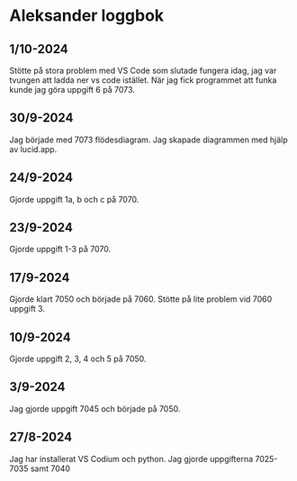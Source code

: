 Aleksander loggbok
==================

1/10-2024
---------
Stötte på stora problem med VS Code som slutade fungera idag, jag var tvungen att ladda ner vs code istället. När jag fick programmet att funka kunde jag göra uppgift 6 på 7073. 

30/9-2024
--------
Jag började med 7073 flödesdiagram. Jag skapade diagrammen med hjälp av lucid.app.


24/9-2024
--------
Gjorde uppgift 1a, b och c på 7070.


23/9-2024
---------
Gjorde uppgift 1-3  på 7070. 


17/9-2024
---------
Gjorde klart 7050 och började på 7060. Stötte på lite problem vid 7060 uppgift 3.


10/9-2024
---------
Gjorde uppgift 2, 3, 4 och 5 på 7050.


3/9-2024
--------
Jag gjorde uppgift 7045 och började på 7050. 


27/8-2024
---------
Jag har installerat VS Codium och python.
Jag gjorde uppgifterna 7025-7035 samt 7040


